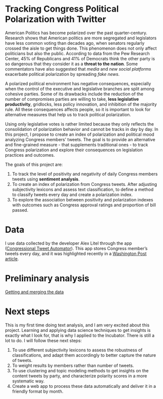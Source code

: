
# Tracking Congress Political Polarization with Twitter

American Politics has become polarized over the past quarter-century. Research shows that American politics are more segregated and legislators have less common voting than decades ago, when senators regularly crossed the aisle to get things done. This phenomenon does not only affect politicians but also the public. According to data from the Pew Research Center, 45% of Republicans and 41% of Democrats think the other party is so dangerous that they consider it as a **threat to the nation**. Some commentators have also suggested that *media* and *new social platforms* exacerbate political polarization by spreading *fake news*.

A polarized political environment has negative consequences, especially when the control of the executive and legislative branches are split among cohesive parties. Some of its drawbacks include the reduction of the number of compromises parties are willing to take, **less legislative productivity**, gridlocks, less policy innovation, and inhibition of the majority rule. All these consequences affects people, so it is important to look for alternative measures that help us to track political polarization.

Using only legislative votes is rather limited because they only reflects the consolidation of polarization behavior and cannot be tracks in day by day. In this project, I propose to create an index of polarization and political mood analyzing Congress members' tweets. The goal is to provide an alternative and fine-grained measure - that supplements traditional ones - to track Congress polarization and explore their consequences on legislation practices and outcomes.

The goals of this project are:

1.  To track the level of positivity and negativity of daily Congress members tweets using **sentiment analysis**.
2.  To create an index of polarization from Congress tweets. After adjusting subjectivity lexicons and assess text classification, to define a method to classify tweets every day and create a polarization index.
3.  To explore the association between positivity and polarization indexes with outcomes such as Congress approval ratings and proportion of bill passed.
 
# Data

I use data collected by the developer Alex Litel through the app ([Congressional Tweet Automator](https://github.com/alexlitel/congresstweets)). This app stores Congress member’s tweets every day, and it was highlighted recently in a [Washington Post article](https://www.washingtonpost.com/news/politics/wp/2017/06/26/how-congress-tweets-visualized/?utm_term=.6e80a8653a5f).


# Preliminary analysis

[Getting and merging the data](notebooks/getting_the_data.ipynb)

# Next steps

This is my first time doing text analysis, and I am very excited about this project. Learning and applying data science techniques to get insights is exactly what I look for, that is why I applied to the Incubator. There is still a lot to do. I will follow these next steps:

1.  To use different subjectivity lexicons to assess the robustness of classifications, and adapt them accordingly to better capture the nature of tweets.
2.  To weight results by members rather than number of tweets.
3.  To use clustering and topic modeling methods to get insights on the content tweets by party, and characterize polarity scores in a more systematic way.
4.  Create a  web app to process these data automatically and deliver it in a friendly format by month.
